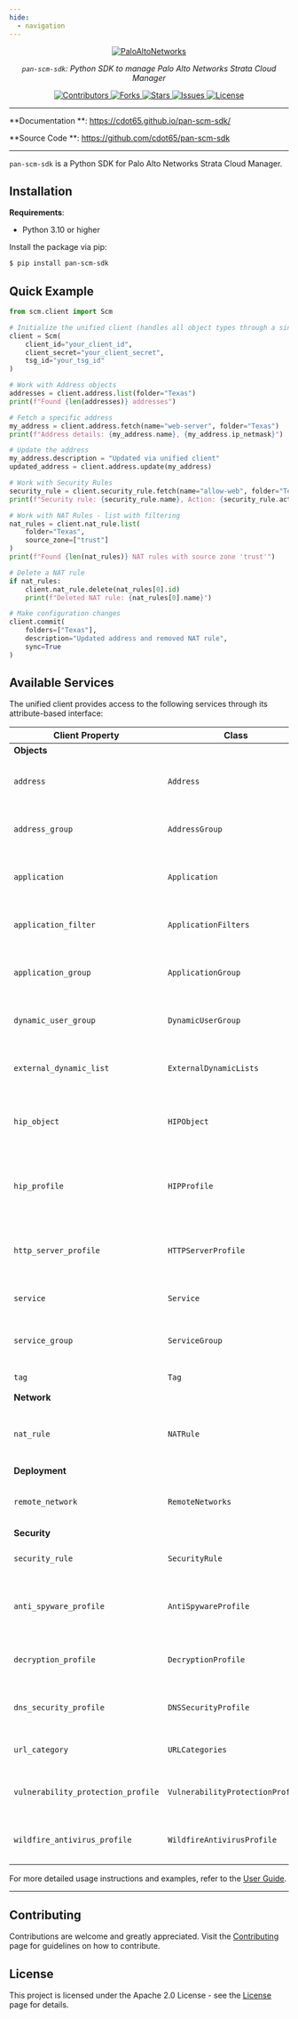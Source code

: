 ```yaml
---
hide:
  - navigation
---
```


<style>
.md-content .md-typeset h1 { display: none; }
</style>

<p align="center">
    <a href="https://paloaltonetworks.com"><img src="https://github.com/cdot65/pan-scm-sdk/blob/main/docs/images/logo.svg?raw=true" alt="PaloAltoNetworks"></a>
</p>
<p align="center">
    <em><code>pan-scm-sdk</code>: Python SDK to manage Palo Alto Networks Strata Cloud Manager</em>
</p>
<p align="center">
<a href="https://github.com/cdot65/pan-scm-sdk/graphs/contributors" target="_blank">
    <img src="https://img.shields.io/github/contributors/cdot65/pan-scm-sdk.svg?style=for-the-badge" alt="Contributors">
</a>
<a href="https://github.com/cdot65/pan-scm-sdk/network/members" target="_blank">
    <img src="https://img.shields.io/github/forks/cdot65/pan-scm-sdk.svg?style=for-the-badge" alt="Forks">
</a>
<a href="https://github.com/cdot65/pan-scm-sdk/stargazers" target="_blank">
    <img src="https://img.shields.io/github/stars/cdot65/pan-scm-sdk.svg?style=for-the-badge" alt="Stars">
</a>
<a href="https://github.com/cdot65/pan-scm-sdk/issues" target="_blank">
    <img src="https://img.shields.io/github/issues/cdot65/pan-scm-sdk.svg?style=for-the-badge" alt="Issues">
</a>
<a href="https://github.com/cdot65/pan-scm-sdk/blob/main/LICENSE" target="_blank">
    <img src="https://img.shields.io/github/license/cdot65/pan-scm-sdk.svg?style=for-the-badge" alt="License">
</a>
</p>

---

**Documentation
**: <a href="https://cdot65.github.io/pan-scm-sdk/" target="_blank">https://cdot65.github.io/pan-scm-sdk/</a>

**Source Code
**: <a href="https://github.com/cdot65/pan-scm-sdk" target="_blank">https://github.com/cdot65/pan-scm-sdk</a>

---

`pan-scm-sdk` is a Python SDK for Palo Alto Networks Strata Cloud Manager.

## Installation

**Requirements**:

- Python 3.10 or higher

Install the package via pip:

<div class="termy">

<!-- termynal -->

```bash
$ pip install pan-scm-sdk
```

</div>

## Quick Example

<div class="termy">

<!-- termynal -->

```python
from scm.client import Scm

# Initialize the unified client (handles all object types through a single interface)
client = Scm(
    client_id="your_client_id",
    client_secret="your_client_secret",
    tsg_id="your_tsg_id"
)

# Work with Address objects
addresses = client.address.list(folder="Texas")
print(f"Found {len(addresses)} addresses")

# Fetch a specific address
my_address = client.address.fetch(name="web-server", folder="Texas")
print(f"Address details: {my_address.name}, {my_address.ip_netmask}")

# Update the address
my_address.description = "Updated via unified client"
updated_address = client.address.update(my_address)

# Work with Security Rules
security_rule = client.security_rule.fetch(name="allow-web", folder="Texas")
print(f"Security rule: {security_rule.name}, Action: {security_rule.action}")

# Work with NAT Rules - list with filtering
nat_rules = client.nat_rule.list(
    folder="Texas",
    source_zone=["trust"]
)
print(f"Found {len(nat_rules)} NAT rules with source zone 'trust'")

# Delete a NAT rule
if nat_rules:
    client.nat_rule.delete(nat_rules[0].id)
    print(f"Deleted NAT rule: {nat_rules[0].name}")

# Make configuration changes
client.commit(
    folders=["Texas"],
    description="Updated address and removed NAT rule",
    sync=True
)
```

</div>

## Available Services

The unified client provides access to the following services through its attribute-based interface:

| Client Property | Class | Description |
|----------------|-------|-------------|
| **Objects** | | |
| `address` | `Address` | Manages IP and FQDN address objects |
| `address_group` | `AddressGroup` | Manages address group objects |
| `application` | `Application` | Manages custom application objects |
| `application_filter` | `ApplicationFilters` | Manages application filter objects |
| `application_group` | `ApplicationGroup` | Manages application group objects |
| `dynamic_user_group` | `DynamicUserGroup` | Manages dynamic user group objects |
| `external_dynamic_list` | `ExternalDynamicLists` | Manages external dynamic list objects |
| `hip_object` | `HIPObject` | Manages host information profile objects |
| `hip_profile` | `HIPProfile` | Manages host information profile group objects |
| `http_server_profile` | `HTTPServerProfile` | Manages HTTP server profile objects |
| `service` | `Service` | Manages service objects |
| `service_group` | `ServiceGroup` | Manages service group objects |
| `tag` | `Tag` | Manages tag objects |
| **Network** | | |
| `nat_rule` | `NATRule` | Manages network address translation rules |
| **Deployment** | | |
| `remote_network` | `RemoteNetworks` | Manages remote network connections |
| **Security** | | |
| `security_rule` | `SecurityRule` | Manages security policy rules |
| `anti_spyware_profile` | `AntiSpywareProfile` | Manages anti-spyware security profiles |
| `decryption_profile` | `DecryptionProfile` | Manages SSL decryption profiles |
| `dns_security_profile` | `DNSSecurityProfile` | Manages DNS security profiles |
| `url_category` | `URLCategories` | Manages custom URL categories |
| `vulnerability_protection_profile` | `VulnerabilityProtectionProfile` | Manages vulnerability protection profiles |
| `wildfire_antivirus_profile` | `WildfireAntivirusProfile` | Manages WildFire anti-virus profiles |

For more detailed usage instructions and examples, refer to the [User Guide](about/introduction.md).

---

## Contributing

Contributions are welcome and greatly appreciated. Visit the [Contributing](about/contributing.md) page for guidelines
on how to contribute.

## License

This project is licensed under the Apache 2.0 License - see the [License](about/license.md) page for details.
